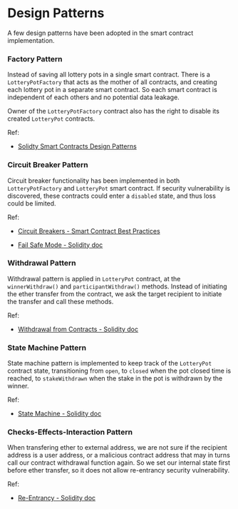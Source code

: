 # Design Patterns

A few design patterns have been adopted in the smart contract implementation.

### Factory Pattern

Instead of saving all lottery pots in a single smart contract. There is a `LotteryPotFactory` that acts as the mother of all contracts, and creating each lottery pot in a separate smart contract. So each smart contract is independent of each others and no potential data leakage. 

Owner of the `LotteryPotFactory` contract also has the right to disable its created `LotteryPot` contracts.

Ref:

- [Solidty Smart Contracts Design Patterns](https://medium.com/@i6mi6/solidty-smart-contracts-design-patterns-ecfa3b1e9784)

### Circuit Breaker Pattern

Circuit breaker functionality has been implemented in both `LotteryPotFactory` and `LotteryPot` smart contract. If security vulnerability is discovered, these contracts could enter a `disabled` state, and thus loss could be limited.

Ref:

- [Circuit Breakers - Smart Contract Best Practices](https://consensys.github.io/smart-contract-best-practices/software_engineering/#circuit-breakers-pause-contract-functionality)

- [Fail Safe Mode - Solidity doc](https://solidity.readthedocs.io/en/v0.5.4/security-considerations.html?highlight=fail%20safe%20mode#include-a-fail-safe-mode)


### Withdrawal Pattern

Withdrawal pattern is applied in `LotteryPot` contract, at the `winnerWithdraw()` and `participantWithdraw()` methods. Instead of initiating the ether transfer from the contract, we ask the target recipient to initiate the transfer and call these methods.

Ref: 

- [Withdrawal from Contracts - Solidity doc](https://solidity.readthedocs.io/en/v0.5.4/common-patterns.html)

### State Machine Pattern

State machine pattern is implemented to keep track of the `LotteryPot` contract state, transitioning from `open`, to `closed` when the pot closed time is reached, to `stakeWithdrawn` when the stake in the pot is withdrawn by the winner.

Ref:

- [State Machine - Solidity doc](https://solidity.readthedocs.io/en/v0.5.4/common-patterns.html?highlight=check-effect-interaction#state-machine)

### Checks-Effects-Interaction Pattern

When transfering ether to external address, we are not sure if the recipient address is a user address, or a malicious contract address that may in turns call our contract withdrawal function again. So we set our internal state first before ether transfer, so it does not allow re-entrancy security vulnerability.

Ref:

- [Re-Entrancy - Solidity doc](https://solidity.readthedocs.io/en/v0.5.4/security-considerations.html)